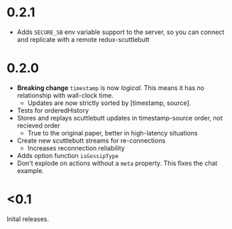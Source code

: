 # 0.2.1

* Adds `SECURE_SB` env variable support to the server, so you can connect and
  replicate with a remote redux-scuttlebutt

# 0.2.0

* **Breaking change** `timestamp` is now *logical*. This means it has no
  relationship with wall-clock time.
  * Updates are now strictly sorted by [timestamp, source].
* Tests for orderedHistory
* Stores and replays scuttlebutt updates in timestamp-source order, not recieved order
  * True to the original paper, better in high-latency situations
* Create new scuttlebutt streams for re-connections
  * Increases reconnection reliability
* Adds option function `isGossipType`
* Don't explode on actions without a `meta` property. This fixes the chat example.

# <0.1

Inital releases.

